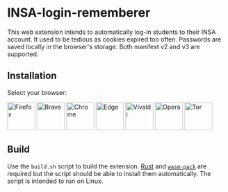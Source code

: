 # INSA-login-rememberer

This web extension intends to automatically log-in students to their INSA account.
It used to be tedious as cookies expired too often.
Passwords are saved locally in the browser's storage.
Both manifest v2 and v3 are supported.

## Installation

Select your browser:

<a href="https://github.com/Mubelotix/insa-login-rememberer/releases/download/v3/164d1a1b8f5d4b7184ce-3.0.xpi" target="_blank"><img src="https://imgur.com/ihXsdDO.png" width="64" height="64" alt="Firefox"></a>
<a href="https://chrome.google.com/webstore/detail/insa-login-rememberer/alnfaipldfkadlijdfjbkclngnmfokph?hl=fr&authuser=0" target="_blank"><img src="https://imgur.com/z8yjLZ2.png" width="64" height="64" alt="Brave"></a>
<a href="https://chrome.google.com/webstore/detail/insa-login-rememberer/alnfaipldfkadlijdfjbkclngnmfokph?hl=fr&authuser=0" target="_blank"><img src="https://imgur.com/3C4iKO0.png" width="64" height="64" alt="Chrome"></a>
<a href="https://chrome.google.com/webstore/detail/insa-login-rememberer/alnfaipldfkadlijdfjbkclngnmfokph?hl=fr&authuser=0" target="_blank"><img src="https://imgur.com/vMcaXaw.png" width="64" height="64" alt="Edge"></a>
<a href="https://chrome.google.com/webstore/detail/insa-login-rememberer/alnfaipldfkadlijdfjbkclngnmfokph?hl=fr&authuser=0" target="_blank"><img src="https://imgur.com/EuDp4vP.png" width="64" height="64" alt="Vivaldi"></a>
<a href="https://chrome.google.com/webstore/detail/insa-login-rememberer/alnfaipldfkadlijdfjbkclngnmfokph?hl=fr&authuser=0" target="_blank"><img src="https://imgur.com/nSJ9htU.png" width="64" height="64" alt="Opera"></a>
<a href="https://github.com/Mubelotix/insa-login-rememberer/releases/download/v3/164d1a1b8f5d4b7184ce-3.0.xpi" target="_blank"><img src="https://imgur.com/MQYBSrD.png" width="64" height="64" alt="Tor"></a>
<!--
<a href="https://bitwarden.com/download/" target="_blank"><img src="https://imgur.com/ENbaWUu.png" width="64" height="64"></a>
-->

## Build

Use the `build.sh` script to build the extension.
[Rust](https://rust-lang.org/) and [`wasm-pack`](https://rustwasm.github.io/wasm-pack/) are required but the script should be able to install them automatically.
The script is intended to run on Linux.
